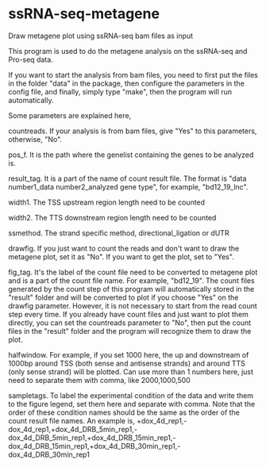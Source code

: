 # ssRNA-seq-metagene
Draw metagene plot using ssRNA-seq bam files as input

This program is used to do the metagene analysis on the ssRNA-seq and Pro-seq data.

If you want to start the analysis from bam files, you need to first put the files in the folder "data" in the package, then configure the parameters in the config file, and finally, simply type "make", then the program will run automatically.

Some parameters are explained here, 

countreads. If your analysis is from bam files, give "Yes" to this parameters, otherwise, "No".

pos_f. It is the path where the genelist containing the genes to be analyzed is.

result_tag. It is a part of the name of count result file. The format is "data number1_data number2_analyzed gene type", for example, "bd12_19_lnc".

width1. The TSS upstream region length need to be counted

width2. The TTS downstream region length need to be counted

ssmethod. The strand specific method, directional_ligation or dUTR

drawfig. If you just want to count the reads and don't want to draw the metagene plot, set it as "No". If you want to get the plot, set to "Yes".

fig_tag. It's the label of the count file need to be converted to metagene plot and is a part of the count file name. For example, "bd12_19". The count files generated by the count step of this program will automatically stored in the "result" folder and will be converted to plot if you choose "Yes" on the drawfig parameter. However, it is not necessary to start from the read count step every time. If you already have count files and just want to plot them directly, you can set the countreads parameter to "No", then put the count files in the "result" folder and the program will recognize them to draw the plot.

halfwindow. For example, if you set 1000 here, the up and downstream of 1000bp around TSS (both sense and antisense strands) and around TTS (only sense strand) will be plotted. Can use more than 1 numbers here, just need to separate them with comma, like 2000,1000,500 

sampletags. To label the experimental condition of the data and write them to the figure legend, set them here and separate with comma. Note that the order of these condition names should be the same as the order of the count result file names. An example is, +dox_4d_rep1,-dox_4d_rep1,+dox_4d_DRB_5min_rep1,-dox_4d_DRB_5min_rep1,+dox_4d_DRB_15min_rep1,-dox_4d_DRB_15min_rep1,+dox_4d_DRB_30min_rep1,-dox_4d_DRB_30min_rep1
